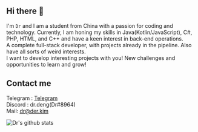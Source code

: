 ## Hi there 👋
I'm `Dr` and I am a student from China with a passion for coding and technology. Currently, I am honing my skills in Java(Kotlin/JavaScript), C#, PHP, HTML,  and C++ and have a keen interest in back-end operations.   
A complete full-stack developer, with projects already in the pipeline.  Also have all sorts of weird interests.  
I want to develop interesting projects with you! New challenges and opportunities to learn and grow!  

## Contact me
Telegram : [Telegram](https://t.me/derdct)    
Discord : dr.deng(Dr#8964)  
Mail: dr@der.kim  


![Dr's github stats](https://github-readme-stats-beta-livid-71.vercel.app/api/?username=deng-rui&?orgs=RELAY-CN&count_private=true&show_icons=true&title_color=fff&icon_color=79ff97&text_color=9f9f9f&bg_color=151515) 
